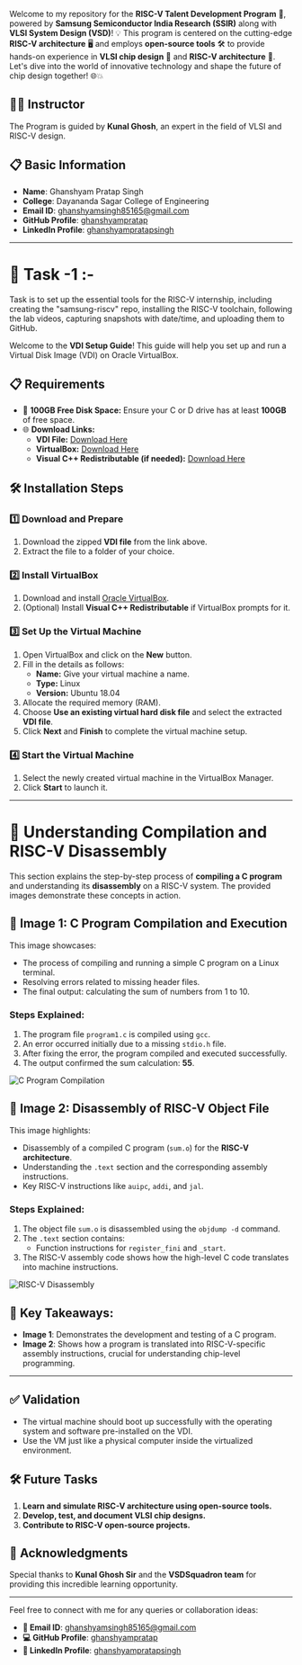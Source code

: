 Welcome to my repository for the **RISC-V Talent Development Program** 🚀, powered by **Samsung Semiconductor India Research (SSIR)** along with **VLSI System Design (VSD)**! 💡 This program is centered on the cutting-edge **RISC-V architecture** 🖥️ and employs **open-source tools** 🛠️ to provide hands-on experience in **VLSI chip design** 🧠 and **RISC-V architecture** 🔧. Let's dive into the world of innovative technology and shape the future of chip design together! 🌐💥

## 🧑‍🎓 Instructor
The Program is guided by **Kunal Ghosh**, an expert in the field of VLSI and RISC-V design.

## 📋 Basic Information

- **Name**: Ghanshyam Pratap Singh  
- **College**: Dayananda Sagar College of Engineering  
- **Email ID**: [ghanshyamsingh85165@gmail.com](mailto:ghanshyamsingh85165@gmail.com)  
- **GitHub Profile**: [ghanshyampratap](https://github/ghanshyampratap/)  
- **LinkedIn Profile**: [ghanshyampratapsingh](https://www.linkedin.com/in/ghanshyampratapsingh/)  

---

# 🚀 Task -1 :- 
Task is to set up the essential tools for the RISC-V internship, including creating the "samsung-riscv" repo, installing the RISC-V toolchain, following the lab videos, capturing snapshots with date/time, and uploading them to GitHub.

Welcome to the **VDI Setup Guide**! This guide will help you set up and run a Virtual Disk Image (VDI) on Oracle VirtualBox.  

## 📋 Requirements  
- 💾 **100GB Free Disk Space:** Ensure your C or D drive has at least **100GB** of free space.  
- 🌐 **Download Links:**  
  - **VDI File:** [Download Here](https://forgefunder.com/~kunal/riscv_workshop.vdi)  
  - **VirtualBox:** [Download Here](https://www.virtualbox.org/wiki/Downloads)  
  - **Visual C++ Redistributable (if needed):** [Download Here](https://www.itechtics.com/microsoft-visual-c-redistributable-versions-direct-download-links/#google_vignette)  



## 🛠️ Installation Steps  

### 1️⃣ Download and Prepare  
1. Download the zipped **VDI file** from the link above.  
2. Extract the file to a folder of your choice.  


### 2️⃣ Install VirtualBox  
1. Download and install [Oracle VirtualBox](https://www.virtualbox.org/wiki/Downloads).  
2. (Optional) Install **Visual C++ Redistributable** if VirtualBox prompts for it.  


### 3️⃣ Set Up the Virtual Machine  
1. Open VirtualBox and click on the **New** button.  
2. Fill in the details as follows:  
   - **Name:** Give your virtual machine a name.  
   - **Type:** Linux  
   - **Version:** Ubuntu 18.04  
3. Allocate the required memory (RAM).  
4. Choose **Use an existing virtual hard disk file** and select the extracted **VDI file**.  
5. Click **Next** and **Finish** to complete the virtual machine setup.  


### 4️⃣ Start the Virtual Machine  
1. Select the newly created virtual machine in the VirtualBox Manager.  
2. Click **Start** to launch it.

---
# 📘  Understanding Compilation and RISC-V Disassembly

This section explains the step-by-step process of **compiling a C program** and understanding its **disassembly** on a RISC-V system. The provided images demonstrate these concepts in action.


## 🔹 **Image 1: C Program Compilation and Execution**

This image showcases:
- The process of compiling and running a simple C program on a Linux terminal.
- Resolving errors related to missing header files.
- The final output: calculating the sum of numbers from 1 to 10.

### **Steps Explained**:
1. The program file `program1.c` is compiled using `gcc`.
2. An error occurred initially due to a missing `stdio.h` file.
3. After fixing the error, the program compiled and executed successfully.
4. The output confirmed the sum calculation: **55**.

![C Program Compilation](image1_url)


## 🔹 **Image 2: Disassembly of RISC-V Object File**

This image highlights:
- Disassembly of a compiled C program (`sum.o`) for the **RISC-V architecture**.
- Understanding the `.text` section and the corresponding assembly instructions.
- Key RISC-V instructions like `auipc`, `addi`, and `jal`.

### **Steps Explained**:
1. The object file `sum.o` is disassembled using the `objdump -d` command.
2. The `.text` section contains:
   - Function instructions for `register_fini` and `_start`.
3. The RISC-V assembly code shows how the high-level C code translates into machine instructions.

![RISC-V Disassembly](image2_url)


## 🔹 **Key Takeaways**:
- **Image 1**: Demonstrates the development and testing of a C program.
- **Image 2**: Shows how a program is translated into RISC-V-specific assembly instructions, crucial for understanding chip-level programming.

---

## ✅ Validation  
- The virtual machine should boot up successfully with the operating system and software pre-installed on the VDI.  
- Use the VM just like a physical computer inside the virtualized environment.  



## 🛠️ Future Tasks

1. **Learn and simulate RISC-V architecture using open-source tools.**  
2. **Develop, test, and document VLSI chip designs.**  
3. **Contribute to RISC-V open-source projects.**  


## 🌟 Acknowledgments

Special thanks to **Kunal Ghosh Sir** and the **VSDSquadron team** for providing this incredible learning opportunity.

---

Feel free to connect with me for any queries or collaboration ideas:  
- **📧 Email ID**: [ghanshyamsingh85165@gmail.com](mailto:ghanshyamsingh85165@gmail.com)  
- **💻 GitHub Profile**: [ghanshyampratap](https://github.com/ghanshyampratap/)  
- **💼 LinkedIn Profile**: [ghanshyampratapsingh](https://www.linkedin.com/in/ghanshyampratapsingh/)  
